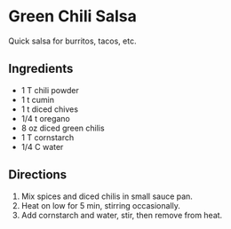 # Green Chili Salsa #

Quick salsa for burritos, tacos, etc.

## Ingredients ##
*	1		T	chili powder
*	1		t	cumin
*	1		t	diced chives
*	1/4		t	oregano
*	8		oz	diced green chilis
*	1		T	cornstarch
*	1/4		C	water

## Directions ##
1.	Mix spices and diced chilis in small sauce pan.
2.	Heat on low for 5 min, stirring occasionally.
3.	Add cornstarch and water, stir, then remove from heat.
